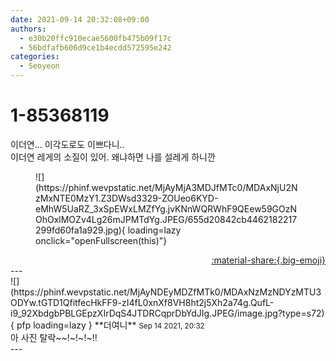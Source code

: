 ```yaml
---
date: 2021-09-14 20:32:08+09:00
authors:
  - e30b20ffc910ecae5600fb475b09f17c
  - 56bdfafb606d9ce1b4ecdd572595e242
categories:
  - Seoyeon
---
```


# 1-85368119

<div class="post-container" markdown="1">
<div class="content-container md-sidebar__scrollwrap" markdown="1">

이더연... 이각도로도 이쁘다니.. <br>이더연 레게의 소질이 있어. 왜냐하면 나를 설레게 하니깐
<figure markdown="1">
![](https://phinf.wevpstatic.net/MjAyMjA3MDJfMTc0/MDAxNjU2NzMxNTE0MzY1.Z3DWsd3329-ZOUeo6KYD-eMhW5UaRZ_3xSpEWxLMZfYg.jvKNnWQRWhF9QEew59GOzNOhOxlMOZv4Lg26mJPMTdYg.JPEG/655d20842cb4462182217299fd60fa1a929.jpg){ loading=lazy onclick="openFullscreen(this)"}
</figure>


</div>
</div>

<div style="text-align: right;" markdown="1">
<a href="https://weverse.io/fromis9/fanpost/1-85368119" style="text-align: right;">:material-share:{.big-emoji}</a>
</div>
---

<div class="comments-container md-sidebar__scrollwrap" markdown="1">
<div class="comment" markdown="1">
<div class='id-container' markdown="1">
![](https://phinf.wevpstatic.net/MjAyNDEyMDZfMTk0/MDAxNzMzNDYzMTU3ODYw.tGTD1QfitfecHkFF9-zI4fL0xnXf8VH8ht2j5Xh2a74g.QufL-i9_92XbdgbPBLGEpzXIrDqS4JTDRCqprDbYdJIg.JPEG/image.jpg?type=s72){ pfp loading=lazy }
**<span class="artist">더여니</span>** <small>Sep 14 2021, 20:32</small><br>
</div>
<div class='comment-body' markdown="1">
아 사진 탈락~~!~!~!~!!
</div>
</div>
</div>
---
